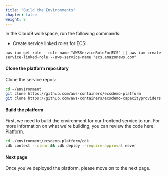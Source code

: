 ```yaml
---
title: "Build the Environments"
chapter: false
weight: 8
---
```


In the Cloud9 workspace, run the following commands:

- Create service linked roles for ECS:

```
aws iam get-role --role-name "AWSServiceRoleForECS" || aws iam create-service-linked-role --aws-service-name "ecs.amazonaws.com"
```

#### Clone the platform repository

Clone the service repos:

```bash
cd ~/environment
git clone https://github.com/aws-containers/ecsdemo-platform
git clone https://github.com/aws-containers/ecsdemo-capacityproviders
```

#### Build the platform

First, we need to build the environment for our frontend service to run. For more information on what we're building, you can review the code here: [Platform](../../microservices/platform/build_environment).

```bash
cd ~/environment/ecsdemo-platform/cdk
cdk context --clear && cdk deploy --require-approval never
```


#### Next page

Once you've deployed the platform, please move on to the next page.